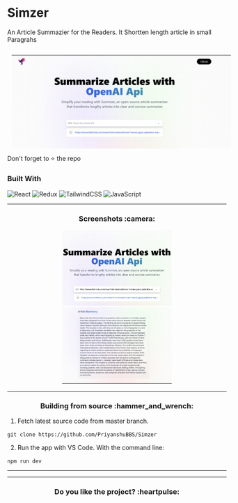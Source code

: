 # Simzer

An Article Summazier for the Readers. It Shortten length article in small Paragrahs<br><br>
     <img src="https://github.com/PriyanshuBBS/Media/blob/master/Screenshot%202023-11-17%20151720.png" alt="SIMZER" style="margin:10px 10px">
Don't forget to ⭐ the repo
### Built With
![React](https://img.shields.io/badge/react-%2320232a.svg?style=for-the-badge&logo=react&logoColor=%2361DAFB)
![Redux](https://img.shields.io/badge/redux-%23593d88.svg?style=for-the-badge&logo=redux&logoColor=white)
![TailwindCSS](https://img.shields.io/badge/tailwindcss-%2338B2AC.svg?style=for-the-badge&logo=tailwind-css&logoColor=white)
![JavaScript](https://img.shields.io/badge/javascript-%23323330.svg?style=for-the-badge&logo=javascript&logoColor=%23F7DF1E) 

---

<h3 align="center">Screenshots :camera:</h3>

<div align="center">
        <img width="50%" src="https://github.com/PriyanshuBBS/Media/blob/master/Screenshot%202023-11-17%20160646.png" alt="screenshot 1">
     <img width="50%" src="https://github.com/PriyanshuBBS/Media/blob/master/Screenshot%202023-11-17%20160756.png" alt="screenshot 1">
    </tr>
  </table>
</div>

---

<h3 align="center">Building from source :hammer_and_wrench:</h3>

1. Fetch latest source code from master branch.
```
git clone https://github.com/PriyanshuBBS/Simzer
```

2. Run the app with VS Code. With the command line:

```
npm run dev
```

---

---

<h3 align="center">Do you like the project? :heartpulse:	</h3>

